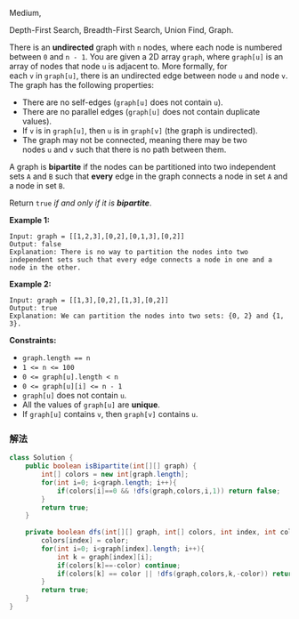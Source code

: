 Medium,  

Depth-First Search, Breadth-First Search, Union Find, Graph.

There is an **undirected** graph with `n` nodes, where each node is numbered between `0` and `n - 1`. You are given a 2D array `graph`, where `graph[u]` is an array of nodes that node `u` is adjacent to. More formally, for each `v` in `graph[u]`, there is an undirected edge between node `u` and node `v`. The graph has the following properties:

- There are no self-edges (`graph[u]` does not contain `u`).
- There are no parallel edges (`graph[u]` does not contain duplicate values).
- If `v` is in `graph[u]`, then `u` is in `graph[v]` (the graph is undirected).
- The graph may not be connected, meaning there may be two nodes `u` and `v` such that there is no path between them.

A graph is **bipartite** if the nodes can be partitioned into two independent sets `A` and `B` such that **every** edge in the graph connects a node in set `A` and a node in set `B`.

Return `true` *if and only if it is **bipartite***.

**Example 1:**
```
Input: graph = [[1,2,3],[0,2],[0,1,3],[0,2]]
Output: false
Explanation: There is no way to partition the nodes into two independent sets such that every edge connects a node in one and a node in the other.
```

**Example 2:**


```
Input: graph = [[1,3],[0,2],[1,3],[0,2]]
Output: true
Explanation: We can partition the nodes into two sets: {0, 2} and {1, 3}.
```

**Constraints:**

- `graph.length == n`
- `1 <= n <= 100`
- `0 <= graph[u].length < n`
- `0 <= graph[u][i] <= n - 1`
- `graph[u]` does not contain `u`.
- All the values of `graph[u]` are **unique**.
- If `graph[u]` contains `v`, then `graph[v]` contains `u`.

### 解法

```java
class Solution {
    public boolean isBipartite(int[][] graph) {
        int[] colors = new int[graph.length];
        for(int i=0; i<graph.length; i++){
            if(colors[i]==0 && !dfs(graph,colors,i,1)) return false;
        }
        return true;
    }
    
    private boolean dfs(int[][] graph, int[] colors, int index, int color){
        colors[index] = color;
        for(int i=0; i<graph[index].length; i++){
            int k = graph[index][i];
            if(colors[k]==-color) continue;
            if(colors[k] == color || !dfs(graph,colors,k,-color)) return false;
        }
        return true;
    }
}
```